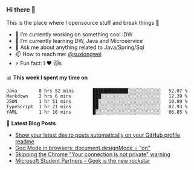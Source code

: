 ### Hi there 👋
This is the place where I opensource stuff and break things :rofl:

- 🔭 I’m currently working on something cool :DW
- 🌱 I’m currently learning DW, Java and Microservice
- 💬 Ask me about anything related to Java/Spring/Sql
- 📫 How to reach me: [@suxiongwei](https://twitter.com/UKy4vyf1YCghXbX)
- ⚡ Fun fact: I :heart: :cat:s

📊 **This week I spent my time on**
<!--START_SECTION:waka-->
```text
Java        8 hrs 52 mins       █████████████░░░░░░░░░░░░   52.07 % 
Markdown    2 hrs 6 mins        ███░░░░░░░░░░░░░░░░░░░░░░   12.39 % 
JSON        1 hr 51 mins        ██░░░░░░░░░░░░░░░░░░░░░░░   10.89 % 
TypeScript  1 hr 21 mins        ██░░░░░░░░░░░░░░░░░░░░░░░   07.93 % 
YAML        1 hr 10 mins        █░░░░░░░░░░░░░░░░░░░░░░░░   06.85 %
```
<!--END_SECTION:waka-->

📕 **Latest Blog Posts**
<!-- BLOG-POST-LIST:START -->
- [Show your latest dev.to posts automatically on your GitHub profile readme](https://dev.to/gautamkrishnar/show-your-latest-dev-to-posts-automatically-in-your-github-profile-readme-3nk8)
- [God Mode in browsers: document.designMode = "on"](https://dev.to/gautamkrishnar/god-mode-in-browsers-document-designmode-on-2pmo)
- [Skipping the Chrome "Your connection is not private" warning](https://dev.to/gautamkrishnar/quickbits-1-skipping-the-chrome-your-connection-is-not-private-warning-4kp1)
- [Microsoft Student Partners – Geek is the new rockstar](https://dev.to/gautamkrishnar/microsoft-student-partners--geek-is-the-new-rockstar)
<!-- BLOG-POST-LIST:END -->
